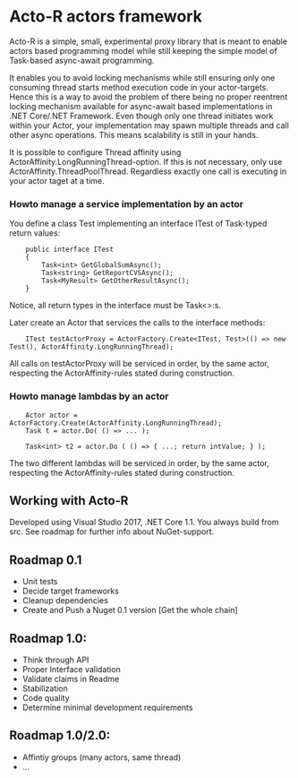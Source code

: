 # Acto-R actors framework 

Acto-R is a simple, small, experimental proxy library that is meant to enable actors based programming model while still keeping the simple model of Task-based async-await programming.

It enables you to avoid locking mechanisms while still ensuring only one consuming thread starts method execution code in your actor-targets. Hence this is a way to avoid the problem of there being no proper reentrent locking mechanism available for async-await based implementations in .NET Core/.NET Framework. 
Even though only one thread initiates work within your Actor, your implementation may spawn multiple threads and call other async operations. This means scalability is still in your hands.  

It is possible to configure Thread affinity using ActorAffinity.LongRunningThread-option. If this is not necessary, only use ActorAffinity.ThreadPoolThread. Regardless exactly one call is executing in your actor taget at a time.  

### Howto manage a service implementation by an actor 
You define a class Test implementing an interface ITest of Task-typed return values: 

        public interface ITest
        {
            Task<int> GetGlobalSumAsync();
            Task<string> GetReportCVSAsync();
            Task<MyResult> GetOtherResultAsync();
        }
Notice, all return types in the interface must be Task<>:s. 

Later create an Actor that services the calls to the interface methods: 
 
        ITest testActorProxy = ActorFactory.Create<ITest, Test>(() => new Test(), ActorAffinity.LongRunningThread);

All calls on testActorProxy will be serviced in order, by the same actor, respecting the ActorAffinity-rules stated during construction. 

### Howto manage lambdas by an actor 

        Actor actor = ActorFactory.Create(ActorAffinity.LongRunningThread);
        Task t = actor.Do( () => ... );
        
        Task<int> t2 = actor.Do ( () => { ...; return intValue; } );

The two different lambdas will be serviced in order, by the same actor, respecting the ActorAffinity-rules stated during construction. 


## Working with Acto-R

Developed using Visual Studio 2017, .NET Core 1.1. 
You always build from src. See roadmap for further info about NuGet-support. 

## Roadmap 0.1
* Unit tests 
* Decide target frameworks 
* Cleanup dependencies
* Create and Push a Nuget 0.1 version [Get the whole chain]

## Roadmap 1.0: 
* Think through API
* Proper Interface validation
* Validate claims in Readme
* Stabilization
* Code quality
* Determine minimal development requirements

## Roadmap 1.0/2.0:

* Affintiy groups (many actors, same thread)
* ...
